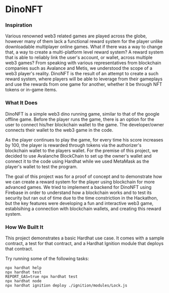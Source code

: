 # DinoNFT

### Inspiration

Various renowned web3 related games are played across the globe, however many of them lack a functional reward system for the player unlike downloadable multiplayer online games. What if there was a way to change that, a way to create a multi-platform level reward system? A reward system that is able to reliably link the user's account, or wallet, across multiple web3 games? From speaking with various representatives from blockchain companies such as Avalance and Metis, we understood the scope of a web3 player's reality. DinoNFT is the result of an attempt to create a such reward system, where players will be able to leverage from their gameplays and use the rewards from one game for another, whether it be through NFT tokens or in-game items.

### What It Does

DinoNFT is a simple web3 dino running game, similar to that of the google offline game. Before the player runs the game, there is an option for the user to connect his/her blockchain wallet to the game. The developer/owner connects their wallet to the web3 game in the code. 

As the player continues to play the game, for every time his score increases by 100, the player is rewarded through tokens via the authorizer's blockchain wallet to the players wallet. For the premise of this project, we decided to use Avalanche BlockChain to set up the owner's wallet and connect it to the code using Hardhat while we used MetaMask as the player's wallet to test the program. 

The goal of this project was for a proof of concept and to demonstrate how we can create a reward system for the player using blockchain for more advanced games. We tried to implement a backend for DinoNFT using Firebase in order to understand how a blockchain works and to test its security but ran out of time due to the time constriction in the Hackathon, but the key features were developing a fun and interactive web3 game, establsihing a connection with blockchain wallets, and creating this reward system.

### How We Built It



This project demonstrates a basic Hardhat use case. It comes with a sample contract, a test for that contract, and a Hardhat Ignition module that deploys that contract.

Try running some of the following tasks:

```shell
npx hardhat help
npx hardhat test
REPORT_GAS=true npx hardhat test
npx hardhat node
npx hardhat ignition deploy ./ignition/modules/Lock.js
```
